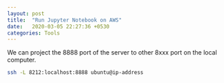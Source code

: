 ```yaml
---
layout: post
title:  "Run Jupyter Notebook on AWS"
date:   2020-03-05 22:27:36 +0530
categories: Tools
---
```

We can project the 8888 port of the server to other 8xxx port on the local computer.

```bash
ssh -L 8212:localhost:8888 ubuntu@ip-address
```